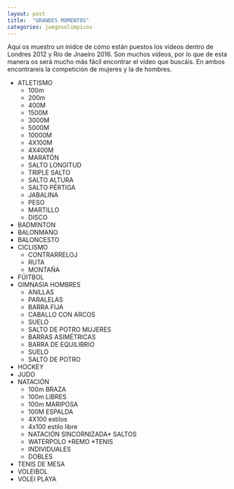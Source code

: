```yaml
---
layout: post
title:  "GRANDES MOMENTOS"
categories: juegosolimpicos
---
```


Aquí os muestro un ínidce de cómo están puestos los vídeos dentro de Londres 2012 y Río de Jnaeiro 2016. Son muchos vídeos, por lo que de esta manera os será mucho más fácil encontrar el vídeo que buscáis. En ambos encontrareis la competición de mujeres y la de hombres.

* ATLETISMO
  * 100m
  * 200m
  * 400M
  * 1500M
  * 3000M
  * 5000M
  * 10000M
  * 4X100M
  * 4X400M
  * MARATÓN
  * SALTO LONGITUD
  * TRIPLE SALTO
  * SALTO ALTURA
  * SALTO PÉRTIGA
  * JABALINA
  * PESO
  * MARTILLO 
  * DISCO
* BADMINTON
* BALONMANO
* BALONCESTO
* CICLISMO
  * CONTRARRELOJ
  * RUTA
  * MONTAÑA
* FÚITBOL
* GIMNASIA
  HOMBRES
  * ANILLAS
  * PARALELAS
  * BARRA FIJA
  * CABALLO CON ARCOS
  * SUELO
  * SALTO DE POTRO
  MUJERES
  * BARRAS ASIMÉTRICAS
  * BARRA DE EQUILIBRIO
  * SUELO
  * SALTO DE POTRO
* HOCKEY
* JUDO
* NATACIÓN
  * 100m BRAZA
  * 100m LIBRES
  * 100m MARIPOSA
  * 100M ESPALDA
  * 4X100 estilos
  * 4x100 estilo libre
  * NATACIÓN SINCORNIZADA* SALTOS
  * WATERPOLO
*REMO
*TENIS
  * INDIVIDUALES
  * DOBLES
* TENIS DE MESA
* VOLEIBOL
* VOLEI PLAYA

